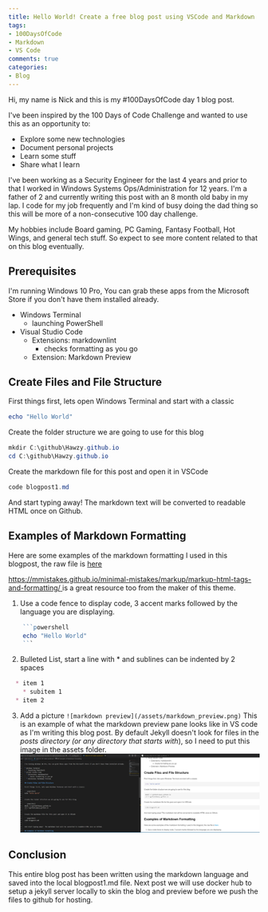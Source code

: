 ```yaml
---
title: Hello World! Create a free blog post using VSCode and Markdown
tags:
- 100DaysOfCode
- Markdown
- VS Code
comments: true
categories:
- Blog
---
```


  Hi, my name is Nick and this is my #100DaysOfCode day 1 blog post.
  
  I've been inspired by the 100 Days of Code Challenge and wanted to use this as an opportunity to:

* Explore some new technologies
* Document personal projects
* Learn some stuff
* Share what I learn

I've been working as a Security Engineer for the last 4 years and prior to that I worked in Windows Systems Ops/Administration for 12 years.  I'm a father of 2 and currently writing this post with an 8 month old baby in my lap.  I code for my job frequently and I'm kind of busy doing the dad thing so this will be more of a non-consecutive 100 day challenge.

My hobbies include Board gaming, PC Gaming, Fantasy Football, Hot Wings, and general tech stuff.  So expect to see more content related to that on this blog eventually.

## Prerequisites

I'm running Windows 10 Pro, You can grab these apps from the Microsoft Store if you don't have them installed already.

* Windows Terminal
  * launching PowerShell
* Visual Studio Code
  * Extensions: markdownlint
    * checks formatting as you go
  * Extension: Markdown Preview

## Create Files and File Structure

First things first, lets open Windows Terminal and start with a classic

```powershell
echo "Hello World"
```

Create the folder structure we are going to use for this blog

```powershell
mkdir C:\github\Hawzy.github.io
cd C:\github\Hawzy.github.io
```

Create the markdown file for this post and open it in VSCode

```powershell
code blogpost1.md
```

And start typing away!  The markdown text will be converted to readable HTML once on Github.

## Examples of Markdown Formatting

Here are some examples of the markdown formatting I used in this blogpost, the raw file is [here](https://raw.githubusercontent.com/Hawzy/hawzy.github.io/main/_posts/2022-01-01/2022-01-01-hello-world.md)

[https://mmistakes.github.io/minimal-mistakes/markup/markup-html-tags-and-formatting/ ](https://mmistakes.github.io/minimal-mistakes/markup/markup-html-tags-and-formatting/) is a great resource too from the maker of this theme.

1. Use a code fence to display code, 3 accent marks followed by the language you are displaying.

```powershell
    ```powershell
    echo "Hello World"
    ```
```

2. Bulleted List, start a line with * and sublines can be indented by 2 spaces

```markdown
  * item 1
    * subitem 1
  * item 2
```

3. Add a picture `![markdown preview](/assets/markdown_preview.png)` This is an example of what the markdown preview pane looks like in VS code as I'm writing this blog post.  By default Jekyll doesn't look  for files in the _posts directory (or any directory that starts with_), so I need to put this image in the assets folder.
![markdown preview](/assets/markdown_preview.png)

## Conclusion

This entire blog post has been written using the markdown language and saved into the local blogpost1.md file. Next post we will use docker hub to setup a jekyll server locally to skin the blog and preview before we push the files to github for hosting.
